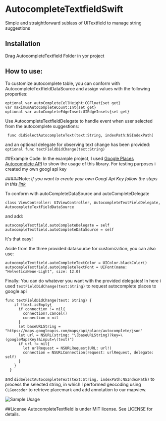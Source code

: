 # AutocompleteTextfieldSwift
Simple and straightforward sublass of UITextfield to manage string suggestions

## Installation
Drag AutocompleteTextfield Folder in yor project

## How to use:
To customize autocomplete table, you can conform with AutocompleteTextfieldDataSource and assign values with the following properties:

```
optional var autoCompleteCellHeight:CGFloat{set get}
var maximumAutoCompleteCount:Int{set get}
optional var autoCompleteEdgeInset:UIEdgeInsets{set get}
```

Use AutocompleteTextfieldDelegate to handle event when user selected from the autocomplete suggestions:

``` func didSelectAutocompleteText(text:String, indexPath:NSIndexPath)```

and an optional delegate for observing text change has been provided:
```optional func textFieldDidChange(text:String)```

##Example Code:
In the example project, I used [Google Places Autocomplete API](https://developers.google.com/places/documentation/autocomplete) to show the usage of this library. For testing purposes i created my own googl api key

#####Note: _If you want to create your own Googl Api Key follow the steps in this [link](https://developers.google.com/maps/documentation/javascript/tutorial#api_key)_

To conform with autoCompleteDataSource and autoCompleteDelegate 
```
class ViewController: UIViewController, AutocompleteTextFieldDelegate, AutocompleteTextFieldDataSource
```

and add:

```
autocompleTextfield.autoCompleteDelegate = self
autocompleTextfield.autoCompleteDataSource = self
```

It's that easy!

Aside from the three provided datasource for customization, you can also use:

```
autocompleTextfield.autoCompleteTextColor = UIColor.blackColor()
autocompleTextfield.autoCompleteTextFont = UIFont(name: "HelveticaNeue-Light", size: 12.0)
```

Finally:
You can do whatever you want with the provided delegates! In here i used `textFieldDidChange(text:String)` to request autocomplete places to google api 

```
func textFieldDidChange(text: String) {
    if !text.isEmpty{
      if connection != nil{
        connection!.cancel()
        connection = nil
      }
      let baseURLString = "https://maps.googleapis.com/maps/api/place/autocomplete/json"
      let url = NSURL(string: "\(baseURLString)?key=\(googleMapsKey)&input=\(text)")
      if url != nil{
        let urlRequest = NSURLRequest(URL: url!)
        connection = NSURLConnection(request: urlRequest, delegate: self)
      }
    }
  }
```

and `didSelectAutocompleteText(text:String, indexPath:NSIndexPath)` to process the selected string, in which I performed geocoding using `CLGeocoder` to retrieve placemark and add annotation to our mapview.

![Sample Usage](http://i.imgur.com/EJfFLty.png)

##License
AutocompleteTextfield is under MIT license. See LICENSE for details.
